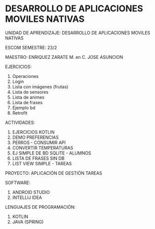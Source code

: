 # DESARROLLO DE APLICACIONES MOVILES NATIVAS
UNIDAD DE APRENDIZAJE: DESARROLLO DE APLICACIONES MOVILES NATIVAS	

ESCOM 
SEMESTRE: 23/2

MAESTRO: ENRIQUEZ ZARATE M. en C. JOSE ASUNCION

EJERCICIOS:

1. Operaciones 
2. Login 
3. Lista con imágenes (frutas)
4. Lista de sensores
5. Lista de animes
6. Lista de frases 
7. Ejemplo bd
8. Retrofit 

ACTIVIDADES:

1. EJERCICIOS KOTLIN
2. DEMO PREFERENCIAS
3. PERROS - CONSUMIR API
4. CONVERTIR TEMPERATURAS
5. EJ SIMPLE DE BD SQLITE - ALUMNOS
6. LISTA DE FRASES SIN DB
7. LIST VIEW SIMPLE - TAREAS

PROYECTO: APLICACIÓN DE GESTIÓN TAREAS

SOFTWARE:
1. ANDROID STUDIO
2. INTELLIJ IDEA

LENGUAJES DE PROGRAMACIÓN:
1. KOTLIN
2. JAVA (SPRING)

